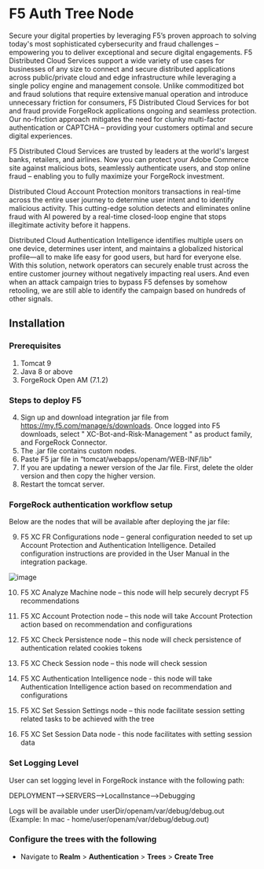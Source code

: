 # F5 Auth Tree Node

Secure your digital properties by leveraging F5’s proven approach to solving today's most sophisticated cybersecurity and fraud challenges – empowering you to deliver exceptional and secure digital engagements. F5 Distributed Cloud Services support a wide variety of use cases for businesses of any size to connect and secure distributed applications across public/private cloud and edge infrastructure while leveraging a single policy engine and management console. Unlike commoditized bot and fraud solutions that require extensive manual operation and introduce unnecessary friction for consumers, F5 Distributed Cloud Services for bot and fraud provide ForgeRock applications ongoing and seamless protection. Our no-friction approach mitigates the need for clunky multi-factor authentication or CAPTCHA – providing your customers optimal and secure digital experiences.    

  

F5 Distributed Cloud Services are trusted by leaders at the world's largest banks, retailers, and airlines. Now you can protect your Adobe Commerce site against malicious bots, seamlessly authenticate users, and stop online fraud – enabling you to fully maximize your ForgeRock investment.  

  

Distributed Cloud Account Protection monitors transactions in real-time across the entire user journey to determine user intent and to identify malicious activity. This cutting-edge solution detects and eliminates online fraud with AI powered by a real-time closed-loop engine that stops illegitimate activity before it happens. 

  

Distributed Cloud Authentication Intelligence identifies multiple users on one device, determines user intent, and maintains a globalized historical profile—all to make life easy for good users, but hard for everyone else. With this solution, network operators can securely enable trust across the entire customer journey without negatively impacting real users. And even when an attack campaign tries to bypass F5 defenses by somehow retooling, we are still able to identify the campaign based on hundreds of other signals. 

## Installation

### Prerequisites

1) Tomcat 9 
2) Java 8 or above
3) ForgeRock Open AM (7.1.2)

### Steps to deploy F5 

4) Sign up and download integration jar file from https://my.f5.com/manage/s/downloads.  Once logged into F5 downloads, select " XC-Bot-and-Risk-Management " as product family, and ForgeRock Connector. 
5) The .jar file contains custom nodes. 
6) Paste F5 jar file in “tomcat/webapps/openam/WEB-INF/lib” 
7) If you are updating a newer version of the Jar file. First, delete the older version and then copy the higher version. 
8) Restart the tomcat server.

### ForgeRock authentication workflow setup 

Below are the nodes that will be available after deploying the jar file: 

9) F5 XC FR Configurations node – general configuration needed to set up Account Protection and Authentication Intelligence. Detailed configuration instructions are provided in the User Manual in the integration package.   

![image](https://user-images.githubusercontent.com/94064355/232973722-36b7e2b9-03db-4fb0-b608-47ecf88b05d3.png)

10) F5 XC Analyze Machine node – this node will help securely decrypt F5 recommendations 

11) F5 XC Account Protection node – this node will take Account Protection action based on recommendation and configurations 

12) F5 XC Check Persistence node – this node will check persistence of authentication related cookies tokens  

13) F5 XC Check Session node – this node will check session 

14) F5 XC Authentication Intelligence node - this node will take Authentication Intelligence action based on recommendation and configurations 

15) F5 XC Set Session Settings node – this node facilitate session setting related tasks to be achieved with the tree 

16) F5 XC Set Session Data node - this node facilitates with setting session data  

### Set Logging Level 

User can set logging level in ForgeRock instance with the following path: 

DEPLOYMENT-->SERVERS-->LocalInstance-->Debugging 

Logs will be available under userDir/openam/var/debug/debug.out (Example: In mac - home/user/openam/var/debug/debug.out) 

### Configure the trees with the following 

* Navigate to **Realm** > **Authentication** > **Trees** > **Create Tree** 
